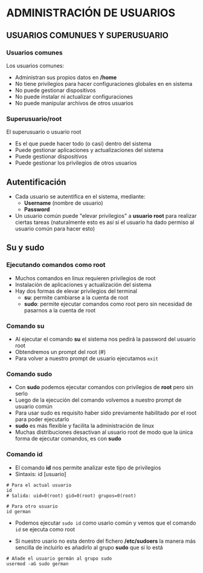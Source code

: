 # ADMINISTRACIÓN DE USUARIOS

## USUARIOS COMUNUES Y SUPERUSUARIO

### Usuarios comunes

Los usuarios comunes:

- Administran sus propios datos en **/home**
- No tiene privilegios para hacer configuraciones globales en en sistema
- No puede gestionar dispositivos
- No puede instalar ni actualizar configuraciones
- No puede manipular archivos de otros usuarios

### Superusuario/root

El superusuario o usuario root

- Es el que puede hacer todo (o casi) dentro del sistema
- Puede gestionar aplicaciones y actualizaciones del sistema
- Puede gestionar dispositivos
- Puede gestionar los privilegios de otros usuarios

## Autentificación

- Cada usuario se autentifica en el sistema, mediante:
  - **Username** (nombre de usuario)
  - **Password** 
- Un usuario común puede "elevar privilegios" a **usuario root** para realizar ciertas tareas (naturalmente esto es así si el usuario ha dado permiso al usuario común para hacer esto)

## Su y sudo

### Ejecutando comandos como root

- Muchos comandos en linux requieren privilegios de root
- Instalación de aplicaciones y actualización del sistema
- Hay dos formas de elevar privilegios del terminal
  - **su**: permite cambiarse a la cuenta de root
  - **sudo**: permite ejecutar comandos como root pero sin necesidad de pasarnos a la cuenta de root

### Comando **su**

- Al ejecutar el comando **su** el sistema nos pedirá la password del usuario root
- Obtendremos un prompt del root (#)
- Para volver a nuestro prompt de usuario ejecutamos `exit`

### Comando **sudo**

- Con **sudo** podemos ejecutar comandos con privilegios de **root** pero sin serlo
- Luego de la ejecución del comando volvemos a nuestro prompt de usuario común
- Para usar sudo es requisito haber sido previamente habilitado por el root para poder ejecutarlo
- **sudo** es más flexible y facilita la administración de linux
- Muchas distribuciones desactivan al usuario root de modo que la única forma de ejecutar comandos, es con **sudo**

### Comando **id**
- El comando **id** nos permite analizar este tipo de privilegios
- Sintaxis: id \[usuario\]

```
# Para el actual usuario
id
# Salida: uid=0(root) gid=0(root) grupos=0(root)

# Para otro usuario
id german

```

- Podemos ejecutar `sudo id` como usario común y vemos que el comando `id` se ejecuta como root

- Si nuestro usario no esta dentro del fichero **/etc/sudoers** la manera más sencilla de incluirlo es añadirlo al grupo **sudo** que si lo está

```
# Añade el usuario germán al grupo sudo
usermod -aG sudo german
```

